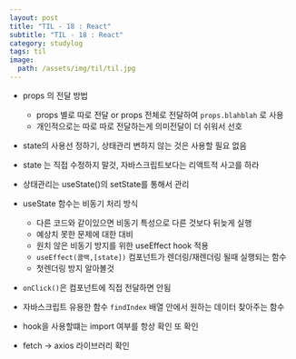 ```yaml
---
layout: post
title: "TIL - 18 : React"
subtitle: "TIL - 18 : React"
category: studylog
tags: til
image:
  path: /assets/img/til/til.jpg
---
```


* props 의 전달 방법  
  * props 별로 따로 전달 or props 전체로 전달하여 `props.blahblah` 로 사용  
  * 개인적으로는 따로 따로 전달하는게 의미전달이 더 쉬워서 선호  

* state의 사용선 정하기, 상태관리 변하지 않는 것은 사용할 필요 없음  

* state 는 직접 수정하지 말것, 자바스크립트보다는 리액트적 사고를 하라  

* 상태관리는 useState()의 setState를 통해서 관리  

* useState 함수는 비동기 처리 방식  
  * 다른 코드와 같이있으면 비동기 특성으로 다른 것보다 뒤늦게 실행  
  * 예상치 못한 문제에 대한 대비  
  * 원치 않은 비동기 방지를 위한 useEffect hook 적용  
  * `useEffect(콜백,[state])` 컴포넌트가 렌더링/재렌더링 될때 실행되는 함수  
  * 첫렌더링 방지 알아볼것  
 
* `onClick()`은 컴포넌트에 직접 전달하면 안됨  

* 자바스크립트 유용한 함수 `findIndex` 배열 안에서 원하는 데이터 찾아주는 함수  

* hook을 사용할떄는 import 여부를 항상 확인 또 확인  

* fetch -> axios 라이브러리 확인  
